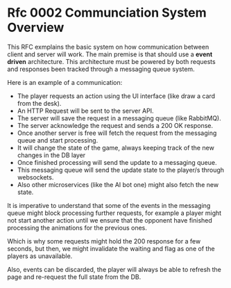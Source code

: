 # Rfc 0002 Communciation System Overview

This RFC exmplains the basic system on how communication between client and server will work. The main premise is that should use a **event driven** architecture. This architecture must be powered by both requests and responses been tracked through a messaging queue system.

Here is an example of a communication:

 * The player requests an action using the UI interface (like draw a card from the desk).
 * An HTTP Request will be sent to the server API.
 * The server will save the request in a messaging queue (like RabbitMQ).
 * The server acknowledge the request and sends a 200 OK response.
 * Once another server is free will fetch the request from the messaging queue and start processing.
 * It will change the state of the game, always keeping track of the new changes in the DB layer
 * Once finished processing will send the update to a messaging queue.
 * This messaging queue will send the update state to the player/s through websockets.
 * Also other microservices (like the AI bot one) might also fetch the new state.

It is imperative to understand that some of the events in the messaging queue might block processing further requests, for example a player might not start another action until we ensure that the opponent have finished processing the animations for the previous ones.

Which is why some requests might hold the 200 response for a few seconds, but then, we might invalidate the waiting and flag as one of the players as unavailable.

Also, events can be discarded, the player will always be able to refresh the page and re-request the full state from the DB.
